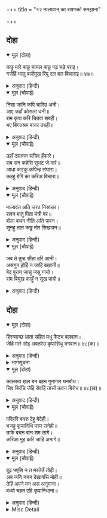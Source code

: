 +++
title = "१२ माल्यवान् का रावणको समझाना"

+++


## दोहा


<details open><summary>मूल (दोहा)</summary>

कछु मारे कछु घायल कछु गढ़ चढ़े पराइ।  
गर्जहिं भालु बलीमुख रिपु दल बल बिचलाइ॥ ४७॥
</details>

<details><summary>अनुवाद (हिन्दी)</summary>

कुछ मारे गये, कुछ घायल हुए, कुछ भागकर गढ़पर चढ़ गये। अपने बलसे शत्रुदलको विचलित करके रीछ और वानर (वीर) गरज रहे हैं॥ ४७॥
</details>

<details open><summary>मूल (चौपाई)</summary>

निसा जानि कपि चारिउ अनी।  
आए जहाँ कोसला धनी॥  
राम कृपा करि चितवा सबही।  
भए बिगतश्रम बानर तबही॥
</details>

<details><summary>अनुवाद (हिन्दी)</summary>

रात हुई जानकर वानरोंकी चारों सेनाएँ (टुकड़ियाँ) वहाँ आयीं जहाँ कोसलपति श्रीरामजी थे। श्रीरामजीने ज्यों ही सबको कृपा करके देखा त्यों ही ये वानर श्रमरहित हो गये॥ १॥
</details>

<details open><summary>मूल (चौपाई)</summary>

उहाँ दसानन सचिव हँकारे।  
सब सन कहेसि सुभट जे मारे॥  
आधा कटकु कपिन्ह संघारा।  
कहहु बेगि का करिअ बिचारा॥
</details>

<details><summary>अनुवाद (हिन्दी)</summary>

वहाँ (लङ्कामें) रावणने मन्त्रियोंको बुलाया और जो योद्धा मारे गये थे उन सबको सबसे बताया। (उसने कहा—) वानरोंने आधी सेनाका संहार कर दिया! अब शीघ्र बताओ, क्या विचार (उपाय) करना चाहिये?॥ २॥
</details>

<details open><summary>मूल (चौपाई)</summary>

माल्यवंत अति जरठ निसाचर।  
रावन मातु पिता मंत्री बर॥  
बोला बचन नीति अति पावन।  
सुनहु तात कछु मोर सिखावन॥
</details>

<details><summary>अनुवाद (हिन्दी)</summary>

माल्यवंत (नामका एक) अत्यन्त बूढ़ा राक्षस था। वह रावणकी माताका पिता (अर्थात् उसका नाना) और श्रेष्ठ मन्त्री था। वह अत्यन्त पवित्र नीतिके वचन बोला—हे तात! कुछ मेरी सीख भी सुनो—॥ ३॥
</details>

<details open><summary>मूल (चौपाई)</summary>

जब ते तुम्ह सीता हरि आनी।  
असगुन होहिं न जाहिं बखानी॥  
बेद पुरान जासु जसु गायो।  
राम बिमुख काहुँ न सुख पायो॥
</details>

<details><summary>अनुवाद (हिन्दी)</summary>

जबसे तुम सीताको हर लाये हो, तबसे इतने अपशकुन हो रहे हैं कि जो वर्णन नहीं किये जा सकते। वेद-पुराणोंने जिनका यश गाया है, उन श्रीरामसे विमुख होकर किसीने सुख नहीं पाया॥ ४॥
</details>

## दोहा


<details open><summary>मूल (दोहा)</summary>

हिरन्याच्छ भ्राता सहित मधु कैटभ बलवान।  
जेहिं मारे सोइ अवतरेउ कृपासिंधु भगवान॥ ४८(क)॥
</details>

<details><summary>अनुवाद (हिन्दी)</summary>

भाई हिरण्यकशिपुसहित हिरण्याक्षको और बलवान् मधु-कैटभको जिन्होंने मारा था, वे ही कृपाके समुद्र भगवान् (रामरूपसे) अवतरित हुए हैं॥ ४८(क)॥
</details>

<details><summary>भागसूचना</summary>

मासपारायण, पचीसवाँ विश्राम
</details>

<details open><summary>मूल (दोहा)</summary>

कालरूप खल बन दहन गुनागार घनबोध।  
सिव बिरंचि जेहि सेवहिं तासों कवन बिरोध॥ ४८(ख)॥
</details>

<details><summary>अनुवाद (हिन्दी)</summary>

जो कालस्वरूप हैं, दुष्टोंके समूहरूपी वनके भस्म करनेवाले (अग्नि) हैं, गुणोंके धाम और ज्ञानघन हैं, एवं शिवजी और ब्रह्माजी भी जिनकी सेवा करते हैं, उनसे वैर कैसा?॥ ४८(ख)॥
</details>

<details open><summary>मूल (चौपाई)</summary>

परिहरि बयरु देहु बैदेही।  
भजहु कृपानिधि परम सनेही॥  
ताके बचन बान सम लागे।  
करिआ मुह करि जाहि अभागे॥
</details>

<details><summary>अनुवाद (हिन्दी)</summary>

(अतः) वैर छोड़कर उन्हें जानकीजीको दे दो और कृपानिधान परम स्नेही श्रीरामजीका भजन करो। रावणको उसके वचन बाणके समान लगे। (वह बोला—) अरे अभागे! मुँह काला करके (यहाँसे) निकल जा॥ १॥
</details>

<details open><summary>मूल (चौपाई)</summary>

बूढ़ भएसि न त मरतेउँ तोही।  
अब जनि नयन देखावसि मोही॥  
तेहिं अपने मन अस अनुमाना।  
बध्यो चहत एहि कृपानिधाना॥
</details>

<details><summary>अनुवाद (हिन्दी)</summary>

तू बूढ़ा हो गया, नहीं तो तुझे मार ही डालता। अब मेरी आँखोंको अपना मुँह न दिखला। रावणके ये वचन सुनकर उसने (माल्यवान् ने) अपने मनमें ऐसा अनुमान किया कि इसे कृपानिधान श्रीरामजी अब मारना ही चाहते हैं॥ २॥
</details>

<details><summary>Misc Detail</summary>


</details>
